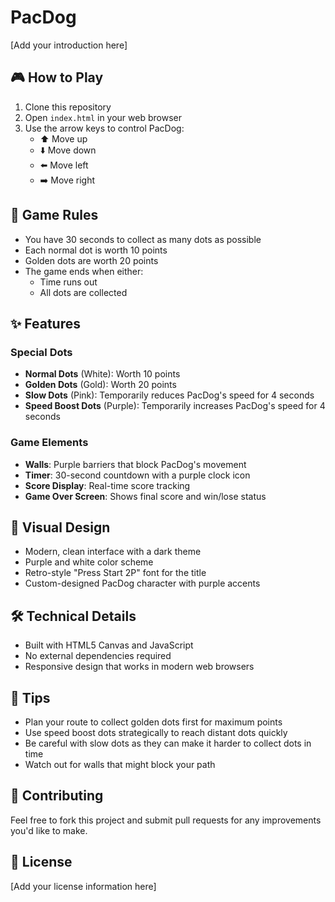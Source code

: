 # PacDog

[Add your introduction here]

## 🎮 How to Play

1. Clone this repository
2. Open `index.html` in your web browser
3. Use the arrow keys to control PacDog:
   - ⬆️ Move up
   - ⬇️ Move down
   - ⬅️ Move left
   - ➡️ Move right

## 🎯 Game Rules

- You have 30 seconds to collect as many dots as possible
- Each normal dot is worth 10 points
- Golden dots are worth 20 points
- The game ends when either:
  - Time runs out
  - All dots are collected

## ✨ Features

### Special Dots
- **Normal Dots** (White): Worth 10 points
- **Golden Dots** (Gold): Worth 20 points
- **Slow Dots** (Pink): Temporarily reduces PacDog's speed for 4 seconds
- **Speed Boost Dots** (Purple): Temporarily increases PacDog's speed for 4 seconds

### Game Elements
- **Walls**: Purple barriers that block PacDog's movement
- **Timer**: 30-second countdown with a purple clock icon
- **Score Display**: Real-time score tracking
- **Game Over Screen**: Shows final score and win/lose status

## 🎨 Visual Design

- Modern, clean interface with a dark theme
- Purple and white color scheme
- Retro-style "Press Start 2P" font for the title
- Custom-designed PacDog character with purple accents

## 🛠️ Technical Details

- Built with HTML5 Canvas and JavaScript
- No external dependencies required
- Responsive design that works in modern web browsers

## 🎯 Tips

- Plan your route to collect golden dots first for maximum points
- Use speed boost dots strategically to reach distant dots quickly
- Be careful with slow dots as they can make it harder to collect dots in time
- Watch out for walls that might block your path

## 🤝 Contributing

Feel free to fork this project and submit pull requests for any improvements you'd like to make.

## 📝 License

[Add your license information here] 